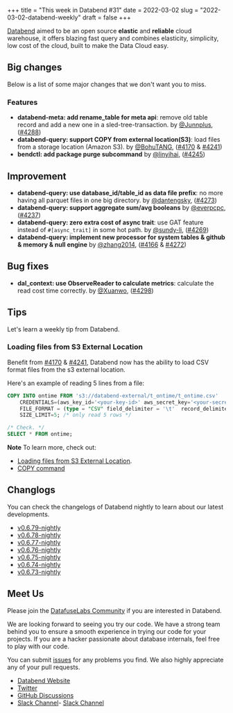 +++
title = "This week in Databend #31"
date = 2022-03-02
slug = "2022-03-02-databend-weekly"
draft = false
+++

[Databend](https://github.com/datafuselabs/databend) aimed to be an open source **elastic** and **reliable** cloud warehouse, it offers blazing fast query and combines elasticity, simplicity, low cost of the cloud, built to make the Data Cloud easy.

## Big changes

Below is a list of some major changes that we don't want you to miss.

### Features

- **databend-meta: add rename_table for meta api**: remove old table record and add a new one in a sled-tree-transaction. by [@Junnplus](https://github.com/Junnplus), ([#4288](https://github.com/datafuselabs/databend/pull/4288))
- **databend-query: support COPY from external location(S3)**: load files from a storage location (Amazon S3). by [@BohuTANG](https://github.com/BohuTANG), ([#4170](https://github.com/datafuselabs/databend/pull/4170) & [#4241](https://github.com/datafuselabs/databend/pull/4241))
- **bendctl: add package purge subcommand** by [@linyihai](https://github.com/linyihai), ([#4245](https://github.com/datafuselabs/databend/pull/4245))

## Improvement

- **databend-query: use database_id/table_id as data file prefix**: no more having all parquet files in one big directory. by [@dantengsky](https://github.com/dantengsky), ([#4273](https://github.com/datafuselabs/databend/pull/4273))
- **databend-query: support aggregate sum/avg booleans** by [@everpcpc](https://github.com/everpcpc), ([#4237](https://github.com/datafuselabs/databend/pull/4237))
- **databend-query: zero extra cost of async trait**: use GAT feature instead of `#[async_trait]` in some hot path. by [@sundy-li](https://github.com/sundy-li), ([#4269](https://github.com/datafuselabs/databend/pull/4269))
- **databend-query: implement new processor for system tables & github & memory & null engine** by [@zhang2014](https://github.com/zhang2014), ([#4166](https://github.com/datafuselabs/databend/pull/4166) & [#4272](https://github.com/datafuselabs/databend/pull/4272))

## Bug fixes

- **dal_context: use ObserveReader to calculate metrics**: calculate the read cost time correctly. by [@Xuanwo](https://github.com/Xuanwo), ([#4298](https://github.com/datafuselabs/databend/pull/4298))

## Tips

Let's learn a weekly tip from Databend.

### Loading files from S3 External Location

Benefit from [#4170](https://github.com/datafuselabs/databend/pull/4170) & [#4241](https://github.com/datafuselabs/databend/pull/4241), Databend now has the ability to load CSV format files from the s3 external location.

Here's an example of reading 5 lines from a file:

```sql
COPY INTO ontime FROM 's3://databend-external/t_ontime/t_ontime.csv'
    CREDENTIALS=(aws_key_id='<your-key-id>' aws_secret_key='<your-secret-key>')
    FILE_FORMAT = (type = "CSV" field_delimiter = '\t'  record_delimiter = '\n' skip_header = 1)
    SIZE_LIMIT=5; /* only read 5 rows */

/* Check. */
SELECT * FROM ontime;
```

**Note** To learn more, check out:

- [Loading files from S3 External Location](https://databend.rs/user/data-loading/loading-from-external-location).
- [COPY command](https://databend.rs/user/sql-statement/dml/dml-copy)

## Changlogs

You can check the changelogs of Databend nightly to learn about our latest developments.

- [v0.6.79-nightly](https://github.com/datafuselabs/databend/releases/tag/v0.6.79-nightly)
- [v0.6.78-nightly](https://github.com/datafuselabs/databend/releases/tag/v0.6.78-nightly)
- [v0.6.77-nightly](https://github.com/datafuselabs/databend/releases/tag/v0.6.77-nightly)
- [v0.6.76-nightly](https://github.com/datafuselabs/databend/releases/tag/v0.6.76-nightly)
- [v0.6.75-nightly](https://github.com/datafuselabs/databend/releases/tag/v0.6.75-nightly)
- [v0.6.74-nightly](https://github.com/datafuselabs/databend/releases/tag/v0.6.74-nightly)
- [v0.6.73-nightly](https://github.com/datafuselabs/databend/releases/tag/v0.6.73-nightly)

## Meet Us

Please join the [DatafuseLabs Community](https://github.com/datafuselabs/) if you are interested in Databend.

We are looking forward to seeing you try our code. We have a strong team behind you to ensure a smooth experience in trying our code for your projects.
If you are a hacker passionate about database internals, feel free to play with our code.

You can submit [issues](https://github.com/datafuselabs/databend/issues) for any problems you find. We also highly appreciate any of your pull requests.

- [Databend Website](https://databend.rs)
- [Twitter](https://twitter.com/Datafuse_Labs)
- [GitHub Discussions](https://github.com/datafuselabs/databend/discussions)
- [Slack Channel](https://datafusecloud.slack.com/join/shared_invite/zt-nojrc9up-50IRla1Y1h56rqwCTkkDJA)- [Slack Channel](https://datafusecloud.slack.com/join/shared_invite/zt-nojrc9up-50IRla1Y1h56rqwCTkkDJA)

